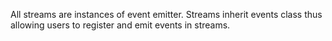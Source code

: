 All streams are instances of event emitter.
Streams inherit events class thus allowing users to register and emit events in streams.